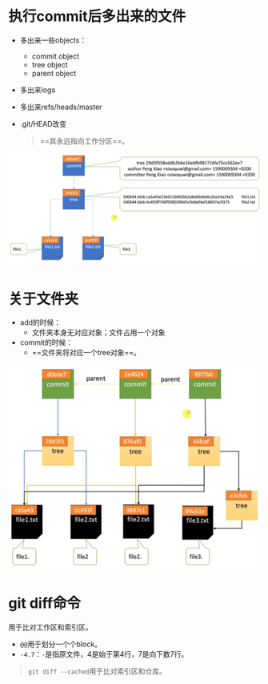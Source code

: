 # 执行commit后多出来的文件

- 多出来一些objects：
  - commit object
  - tree object
  - parent object
- 多出来logs
- 多出来refs/heads/master

- .git/HEAD改变

  > ==其永远指向工作分区==。



![image-20221019235104919](commit%E7%9A%84%E5%8E%9F%E7%90%86.assets/image-20221019235104919.png)



# 关于文件夹

- add的时候：
  - 文件夹本身无对应对象；文件占用一个对象
- commit的时候：
  - ==文件夹将对应一个tree对象==。

![image-20221020000748118](commit%E7%9A%84%E5%8E%9F%E7%90%86.assets/image-20221020000748118.png)





# git diff命令

用于比对工作区和索引区。

- `@@`用于划分一个个block。
- `-4.7`：`-`是指原文件，4是始于第4行，7是向下数7行。

> `git diff --cached`用于比对索引区和仓库。







